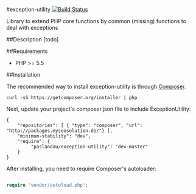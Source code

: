 #exception-utility
[![Build Status](https://travis-ci.org/paslandau/exception-utility.svg?branch=master)](https://travis-ci.org/paslandau/exception-utility)

Library to extend PHP core functions by common (missing) functions to deal with exceptions

##Description
[todo]

##Requirements

- PHP >= 5.5

##Installation

The recommended way to install exception-utility is through [Composer](http://getcomposer.org/).

    curl -sS https://getcomposer.org/installer | php

Next, update your project's composer.json file to include ExceptionUtility:

    {
        "repositories": [ { "type": "composer", "url": "http://packages.myseosolution.de/"} ],
        "minimum-stability": "dev",
        "require": {
             "paslandau/exception-utility": "dev-master"
        }
    }

After installing, you need to require Composer's autoloader:
```php

require 'vendor/autoload.php';
```